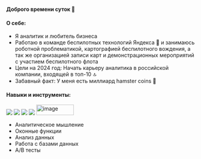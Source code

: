 **Доброго времени суток 🫶**

#### О себе:
* Я аналитик и любитель бизнеса
* Работаю в команде беспилотных технологий Яндекса 🤖 и занимаюсь роботной проблематикой, картографией беспилотного вождения, а так же организацией записи карт и демонстрационных мероприятий с участием беспилотного флота
* Цели на 2024 год: Начать карьеру аналитика в российской компании, входящей в топ-10 🔝
* Забавный факт: У меня есть миллиард hamster coins 🐹

#### Навыки и инструменты:
![](https://camo.githubusercontent.com/d5b49942a12ecbf7adfbc08a0fc9f8f46f058419999945bccce947ef05f63d83/68747470733a2f2f696d672e736869656c64732e696f2f62616467652f2d507974686f6e2d3639623563633f7374796c653d666f722d7468652d6261646765266c6f676f3d707974686f6e)
[![](https://camo.githubusercontent.com/0219d43532cbaf306ecf67b8b7c1543bd2ab4a26989aa94a61a10e80366e7b94/68747470733a2f2f696d672e736869656c64732e696f2f62616467652f2d506f737467726553514c2d3639623563633f7374796c653d666f722d7468652d6261646765266c6f676f3d706f737467726553514c)](https://camo.githubusercontent.com)
[![](https://camo.githubusercontent.com/af6c5f49426a00a23ac888da70eac771b4e006d3dbb6180f515cff30a2782fe7/68747470733a2f2f696d672e736869656c64732e696f2f62616467652f2d4a7570797465722d3639623563633f7374796c653d666f722d7468652d6261646765266c6f676f3d6a757079746572)](https://camo.githubusercontent.com)
[![](https://camo.githubusercontent.com/f1a5d5dcdd2d08565b8aa325adb68eaaf237c133cceb5a8426fbc04d5fecc5b3/68747470733a2f2f696d672e736869656c64732e696f2f62616467652f2d5461626c6561752d3639623563633f7374796c653d666f722d7468652d6261646765266c6f676f3d7461626c656175 )](https://camo.githubusercontent.com)
<img src="https://papik.pro/uploads/posts/2022-01/1643604314_61-papik-pro-p-logotip-linuks-69.png" alt="image" width="100" height="28">
* Аналитическое мышление
* Оконные функции
* Анализ данных
* Работа с базами данных
* А/В тесты
